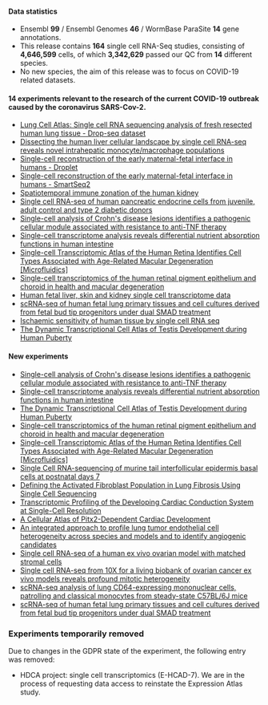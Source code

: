 #### Data statistics
- Ensembl **99** / Ensembl Genomes **46** / WormBase ParaSite **14** gene annotations.   
- This release contains **164** single cell RNA-Seq studies, consisting of **4,646,599** cells, of which **3,342,629** passed our QC from **14** different species.
- No new species, the aim of this release was to focus on COVID-19 related datasets.

#### **14** experiments relevant to the research of the current **COVID-19** outbreak caused by the **coronavirus SARS-Cov-2**.
- [Lung Cell Atlas: Single cell RNA sequencing analysis of fresh resected human lung tissue - Drop-seq dataset](https://www.ebi.ac.uk/gxa/sc/experiments/E-GEOD-130148/results)
- [Dissecting the human liver cellular landscape by single cell RNA-seq reveals novel intrahepatic monocyte/macrophage populations](https://www.ebi.ac.uk/gxa/sc/experiments/E-HCAD-9/results)
- [Single-cell reconstruction of the early maternal-fetal interface in humans - Droplet](https://www.ebi.ac.uk/gxa/sc/experiments/E-MTAB-6701/results)
- [Single-cell reconstruction of the early maternal-fetal interface in humans - SmartSeq2](https://www.ebi.ac.uk/gxa/sc/experiments/E-MTAB-6678/results)
- [Spatiotemporal immune zonation of the human kidney](https://www.ebi.ac.uk/gxa/sc/experiments/E-HCAD-10/results)
- [Single cell RNA-seq of human pancreatic endocrine cells from juvenile, adult control and type 2 diabetic donors](https://www.ebi.ac.uk/gxa/sc/experiments/E-GEOD-83139/results)
- [Single-cell analysis of Crohn's disease lesions identifies a pathogenic cellular module associated with resistance to anti-TNF therapy](https://www.ebi.ac.uk/gxa/sc/experiments/E-CURD-46/results)
- [Single-cell transcriptome analysis reveals differential nutrient absorption functions in human intestine](https://www.ebi.ac.uk/gxa/sc/experiments/E-GEOD-125970/results)
- [Single-cell Transcriptomic Atlas of the Human Retina Identifies Cell Types Associated with Age-Related Macular Degeneration [Microfluidics]](https://www.ebi.ac.uk/gxa/sc/experiments/E-GEOD-137537/results)
- [Single-cell transcriptomics of the human retinal pigment epithelium and choroid in health and macular degeneration](https://www.ebi.ac.uk/gxa/sc/experiments/E-GEOD-135922/results/)
- [Human fetal liver, skin and kidney single cell transcriptome data](https://www.ebi.ac.uk/gxa/sc/experiments/E-MTAB-7407/results/)
- [scRNA-seq of human fetal lung primary tissues and cell cultures derived from fetal bud tip progenitors under dual SMAD treatment](https://www.ebi.ac.uk/gxa/sc/experiments/E-MTAB-8221/results/)
- [Ischaemic sensitivity of human tissue by single cell RNA seq](https://www.ebi.ac.uk/gxa/sc/experiments/E-HCAD-1/results/)
- [The Dynamic Transcriptional Cell Atlas of Testis Development during Human Puberty](https://www.ebi.ac.uk/gxa/sc/experiments/E-GEOD-134144)


#### New experiments
- [Single-cell analysis of Crohn's disease lesions identifies a pathogenic cellular module associated with resistance to anti-TNF therapy](https://www.ebi.ac.uk/gxa/sc/experiments/E-CURD-46)
- [Single-cell transcriptome analysis reveals differential nutrient absorption functions in human intestine](https://www.ebi.ac.uk/gxa/sc/experiments/E-GEOD-125970)
- [The Dynamic Transcriptional Cell Atlas of Testis Development during Human Puberty](https://www.ebi.ac.uk/gxa/sc/experiments/E-GEOD-134144)
- [Single-cell transcriptomics of the human retinal pigment epithelium and choroid in health and macular degeneration](https://www.ebi.ac.uk/gxa/sc/experiments/E-GEOD-135922)
- [Single-cell Transcriptomic Atlas of the Human Retina Identifies Cell Types Associated with Age-Related Macular Degeneration [Microfluidics]](https://www.ebi.ac.uk/gxa/sc/experiments/E-GEOD-137537)
- [Single Cell RNA-sequencing of murine tail interfollicular epidermis basal cells at postnatal days 7](https://www.ebi.ac.uk/gxa/sc/experiments/E-GEOD-146122)
- [Defining the Activated Fibroblast Population in Lung Fibrosis Using Single Cell Sequencing](https://www.ebi.ac.uk/gxa/sc/experiments/E-HCAD-14)
- [Transcriptomic Profiling of the Developing Cardiac Conduction System at Single-Cell Resolution](https://www.ebi.ac.uk/gxa/sc/experiments/E-HCAD-16)
- [A Cellular Atlas of Pitx2-Dependent Cardiac Development](https://www.ebi.ac.uk/gxa/sc/experiments/E-HCAD-17)
- [An integrated approach to profile lung tumor endothelial cell heterogeneity across species and models and to identify angiogenic candidates](https://www.ebi.ac.uk/gxa/sc/experiments/E-MTAB-6308)
- [Single cell RNA-seq of a human ex vivo ovarian model with matched stromal cells](https://www.ebi.ac.uk/gxa/sc/experiments/E-MTAB-7249)
- [Single cell RNA-seq from 10X for a living biobank of ovarian cancer ex vivo models reveals profound mitotic heterogeneity](https://www.ebi.ac.uk/gxa/sc/experiments/E-MTAB-8559)
- [scRNA-seq analysis of lung CD64-expressing mononuclear cells, patrolling and classical monocytes from steady-state C57BL/6J mice](https://www.ebi.ac.uk/gxa/sc/experiments/E-MTAB-7678)
- [scRNA-seq of human fetal lung primary tissues and cell cultures derived from fetal bud tip progenitors under dual SMAD treatment](https://www.ebi.ac.uk/gxa/sc/experiments/E-MTAB-8221)


### Experiments temporarily removed

Due to changes in the GDPR state of the experiment, the following entry was removed:
- HDCA project: single cell transcriptomics (E-HCAD-7). We are in the process of requesting data access to reinstate the Expression Atlas study.
